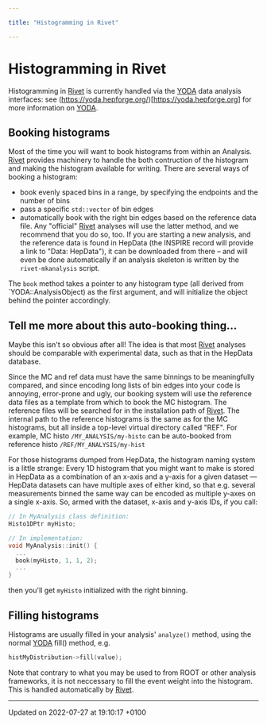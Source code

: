 ```yaml
---

title: "Histogramming in Rivet"

---
```


# Histogramming in Rivet



Histogramming in <a href="http://example.org/namespaces/namespacerivet/">Rivet</a> is currently handled via the <a href="http://example.org/namespaces/namespaceyoda/">YODA</a> data analysis interfaces: see (<a href="https://yoda.hepforge.org/">https://yoda.hepforge.org/</a>)[<a href="https://yoda.hepforge.org">https://yoda.hepforge.org</a>] for more information on <a href="http://example.org/namespaces/namespaceyoda/">YODA</a>.


## Booking histograms

Most of the time you will want to book histograms from within an Analysis. <a href="http://example.org/namespaces/namespacerivet/">Rivet</a> provides machinery to handle the both contruction of the histogram and making the histogram available for writing. There are several ways of booking a histogram:



* book evenly spaced bins in a range, by specifying the endpoints and the number of bins
* pass a specific <code>std::vector</code> of bin edges
* automatically book with the right bin edges based on the reference data file.
Any "official" <a href="http://example.org/namespaces/namespacerivet/">Rivet</a> analyses will use the latter method, and we recommend that you do so, too. If you are starting a new analysis, and the reference data is found in HepData (the INSPIRE record will provide a link to "Data: HepData"), it can be downloaded from there &ndash; and will even be done automatically if an analysis skeleton is written by the <code>rivet-mkanalysis</code> script.

The <code>book</code> method takes a pointer to any histogram type (all derived from `YODA::AnalysisObject) as the first argument, and will initialize the object behind the pointer accordingly.


## Tell me more about this auto-booking thing...

Maybe this isn't so obvious after all! The idea is that most <a href="http://example.org/namespaces/namespacerivet/">Rivet</a> analyses should be comparable with experimental data, such as that in the HepData database.

Since the MC and ref data must have the same binnings to be meaningfully compared, and since encoding long lists of bin edges into your code is annoying, error-prone and ugly, our booking system will use the reference data files as a template from which to book the MC histogram. The reference files will be searched for in the installation path of <a href="http://example.org/namespaces/namespacerivet/">Rivet</a>. The internal path to the reference histograms is the same as for the MC histograms, but all inside a top-level virtual directory called "REF". For example, MC histo <code>/MY&#95;ANALYSIS/my-histo</code> can be auto-booked from reference histo <code>/REF/MY&#95;ANALYSIS/my-hist</code>

For those histograms dumped from HepData, the histogram naming system is a little strange: Every 1D histogram that you might want to make is stored in HepData as a combination of an x-axis and a y-axis for a given dataset &mdash; HepData datasets can have multiple axes of either kind, so that e.g. several measurements binned the same way can be encoded as multiple y-axes on a single x-axis. So, armed with the dataset, x-axis and y-axis IDs, if you call: 

```cpp
// In MyAnalysis class definition:
Histo1DPtr myHisto;

// In implementation:
void MyAnalysis::init() {
  ...
  book(myHisto, 1, 1, 2);
  ...
}
```

 then you'll get <code>myHisto</code> initialized with the right binning.


## Filling histograms

Histograms are usually filled in your analysis' <code>analyze()</code> method, using the normal <a href="http://example.org/namespaces/namespaceyoda/">YODA</a> fill() method, e.g. 

```cpp
histMyDistribution->fill(value);
```

 Note that contrary to what you may be used to from ROOT or other analysis frameworks, it is not neccessary to fill the event weight into the histogram. This is handled automatically by <a href="http://example.org/namespaces/namespacerivet/">Rivet</a>. 

-------------------------------

Updated on 2022-07-27 at 19:10:17 +0100
